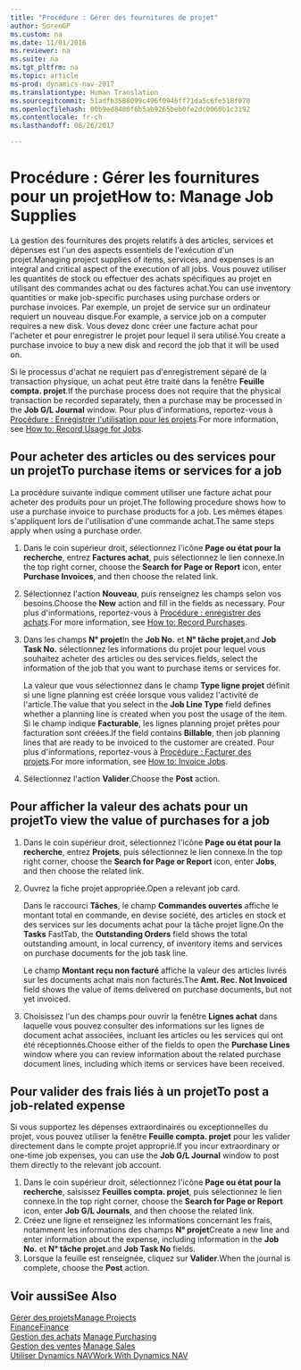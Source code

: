 ```yaml
---
title: "Procédure : Gérer des fournitures de projet"
author: SorenGP
ms.custom: na
ms.date: 11/01/2016
ms.reviewer: na
ms.suite: na
ms.tgt_pltfrm: na
ms.topic: article
ms-prod: dynamics-nav-2017
ms.translationtype: Human Translation
ms.sourcegitcommit: 51adfb3588099c496f0946ff71da5c6fe518f070
ms.openlocfilehash: 00b9ed8480f6b5ab9265beb0fe2dc0060b1c3192
ms.contentlocale: fr-ch
ms.lasthandoff: 06/26/2017

---
```


# <a name="how-to-manage-job-supplies"></a><span data-ttu-id="7e85d-102">Procédure : Gérer les fournitures pour un projet</span><span class="sxs-lookup"><span data-stu-id="7e85d-102">How to: Manage Job Supplies</span></span>
<span data-ttu-id="7e85d-103">La gestion des fournitures des projets relatifs à des articles, services et dépenses est l'un des aspects essentiels de l'exécution d'un projet.</span><span class="sxs-lookup"><span data-stu-id="7e85d-103">Managing project supplies of items, services, and expenses is an integral and critical aspect of the execution of all jobs.</span></span> <span data-ttu-id="7e85d-104">Vous pouvez utiliser les quantités de stock ou effectuer des achats spécifiques au projet en utilisant des commandes achat ou des factures achat.</span><span class="sxs-lookup"><span data-stu-id="7e85d-104">You can use inventory quantities or make job-specific purchases using purchase orders or purchase invoices.</span></span> <span data-ttu-id="7e85d-105">Par exemple, un projet de service sur un ordinateur requiert un nouveau disque.</span><span class="sxs-lookup"><span data-stu-id="7e85d-105">For example, a service job on a computer requires a new disk.</span></span> <span data-ttu-id="7e85d-106">Vous devez donc créer une facture achat pour l'acheter et pour enregistrer le projet pour lequel il sera utilisé.</span><span class="sxs-lookup"><span data-stu-id="7e85d-106">You create a purchase invoice to buy a new disk and record the job that it will be used on.</span></span>

<span data-ttu-id="7e85d-107">Si le processus d'achat ne requiert pas d'enregistrement séparé de la transaction physique, un achat peut être traité dans la fenêtre **Feuille compta. projet**.</span><span class="sxs-lookup"><span data-stu-id="7e85d-107">If the purchase process does not require that the physical transaction be recorded separately, then a purchase may be processed in the **Job G/L Journal** window.</span></span> <span data-ttu-id="7e85d-108">Pour plus d'informations, reportez-vous à [Procédure : Enregistrer l'utilisation pour les projets](projects-how-record-job-usage.md).</span><span class="sxs-lookup"><span data-stu-id="7e85d-108">For more information, see [How to: Record Usage for Jobs](projects-how-record-job-usage.md).</span></span>

## <a name="to-purchase-items-or-services-for-a-job"></a><span data-ttu-id="7e85d-109">Pour acheter des articles ou des services pour un projet</span><span class="sxs-lookup"><span data-stu-id="7e85d-109">To purchase items or services for a job</span></span>
<span data-ttu-id="7e85d-110">La procédure suivante indique comment utiliser une facture achat pour acheter des produits pour un projet.</span><span class="sxs-lookup"><span data-stu-id="7e85d-110">The following procedure shows how to use a purchase invoice to purchase products for a job.</span></span> <span data-ttu-id="7e85d-111">Les mêmes étapes s'appliquent lors de l'utilisation d'une commande achat.</span><span class="sxs-lookup"><span data-stu-id="7e85d-111">The same steps apply when using a purchase order.</span></span>  

1. <span data-ttu-id="7e85d-112">Dans le coin supérieur droit, sélectionnez l'icône **Page ou état pour la recherche**, entrez **Factures achat**, puis sélectionnez le lien connexe.</span><span class="sxs-lookup"><span data-stu-id="7e85d-112">In the top right corner, choose the **Search for Page or Report** icon, enter **Purchase Invoices**, and then choose the related link.</span></span>  
2. <span data-ttu-id="7e85d-113">Sélectionnez l'action **Nouveau**, puis renseignez les champs selon vos besoins.</span><span class="sxs-lookup"><span data-stu-id="7e85d-113">Choose the **New** action and fill in the fields as necessary.</span></span> <span data-ttu-id="7e85d-114">Pour plus d'informations, reportez-vous à [Procédure : enregistrer des achats](purchasing-how-record-purchases.md).</span><span class="sxs-lookup"><span data-stu-id="7e85d-114">For more information, see [How to: Record Purchases](purchasing-how-record-purchases.md).</span></span>
3. <span data-ttu-id="7e85d-115">Dans les champs **N° projet**</span><span class="sxs-lookup"><span data-stu-id="7e85d-115">In the **Job No.**</span></span> <span data-ttu-id="7e85d-116">et **N° tâche projet**,</span><span class="sxs-lookup"><span data-stu-id="7e85d-116">and **Job Task No.**</span></span> <span data-ttu-id="7e85d-117">sélectionnez les informations du projet pour lequel vous souhaitez acheter des articles ou des services.</span><span class="sxs-lookup"><span data-stu-id="7e85d-117">fields, select the information of the job that you want to purchase items or services for.</span></span>  

    <span data-ttu-id="7e85d-118">La valeur que vous sélectionnez dans le champ **Type ligne projet** définit si une ligne planning est créée lorsque vous validez l'activité de l'article.</span><span class="sxs-lookup"><span data-stu-id="7e85d-118">The value that you select in the **Job Line Type** field defines whether a planning line is created when you post the usage of the item.</span></span> <span data-ttu-id="7e85d-119">Si le champ indique **Facturable**, les lignes planning projet prêtes pour facturation sont créées.</span><span class="sxs-lookup"><span data-stu-id="7e85d-119">If the field contains **Billable**, then job planning lines that are ready to be invoiced to the customer are created.</span></span> <span data-ttu-id="7e85d-120">Pour plus d'informations, reportez-vous à [Procédure : Facturer des projets](projects-how-invoice-jobs.md).</span><span class="sxs-lookup"><span data-stu-id="7e85d-120">For more information, see [How to: Invoice Jobs](projects-how-invoice-jobs.md).</span></span>

4. <span data-ttu-id="7e85d-121">Sélectionnez l'action **Valider**.</span><span class="sxs-lookup"><span data-stu-id="7e85d-121">Choose the **Post** action.</span></span>

## <a name="to-view-the-value-of-purchases-for-a-job"></a><span data-ttu-id="7e85d-122">Pour afficher la valeur des achats pour un projet</span><span class="sxs-lookup"><span data-stu-id="7e85d-122">To view the value of purchases for a job</span></span>  

1. <span data-ttu-id="7e85d-123">Dans le coin supérieur droit, sélectionnez l'icône **Page ou état pour la recherche**, entrez **Projets**, puis sélectionnez le lien connexe.</span><span class="sxs-lookup"><span data-stu-id="7e85d-123">In the top right corner, choose the **Search for Page or Report** icon, enter **Jobs**, and then choose the related link.</span></span>
2. <span data-ttu-id="7e85d-124">Ouvrez la fiche projet appropriée.</span><span class="sxs-lookup"><span data-stu-id="7e85d-124">Open a relevant job card.</span></span>

    <span data-ttu-id="7e85d-125">Dans le raccourci **Tâches**, le champ **Commandes ouvertes** affiche le montant total en commande, en devise société, des articles en stock et des services sur les documents achat pour la tâche projet ligne.</span><span class="sxs-lookup"><span data-stu-id="7e85d-125">On the **Tasks** FastTab, the **Outstanding Orders** field shows the total outstanding amount, in local currency, of inventory items and services on purchase documents for the job task line.</span></span>  

    <span data-ttu-id="7e85d-126">Le champ **Montant reçu non facturé** affiche la valeur des articles livrés sur les documents achat mais non facturés.</span><span class="sxs-lookup"><span data-stu-id="7e85d-126">The **Amt. Rec. Not Invoiced** field shows the value of items delivered on purchase documents, but not yet invoiced.</span></span>  

3. <span data-ttu-id="7e85d-127">Choisissez l'un des champs pour ouvrir la fenêtre **Lignes achat** dans laquelle vous pouvez consulter des informations sur les lignes de document achat associées, incluant les articles ou les services qui ont été réceptionnés.</span><span class="sxs-lookup"><span data-stu-id="7e85d-127">Choose either of the fields to open the **Purchase Lines** window where you can review information about the related purchase document lines, including which items or services have been received.</span></span>

## <a name="to-post-a-job-related-expense"></a><span data-ttu-id="7e85d-128">Pour valider des frais liés à un projet</span><span class="sxs-lookup"><span data-stu-id="7e85d-128">To post a job-related expense</span></span>  
<span data-ttu-id="7e85d-129">Si vous supportez les dépenses extraordinaires ou exceptionnelles du projet, vous pouvez utiliser la fenêtre **Feuille compta. projet** pour les valider directement dans le compte projet approprié.</span><span class="sxs-lookup"><span data-stu-id="7e85d-129">If you incur extraordinary or one-time job expenses, you can use the **Job G/L Journal** window to post them directly to the relevant job account.</span></span>

1. <span data-ttu-id="7e85d-130">Dans le coin supérieur droit, sélectionnez l'icône **Page ou état pour la recherche**, saisissez **Feuilles compta. projet**, puis sélectionnez le lien connexe.</span><span class="sxs-lookup"><span data-stu-id="7e85d-130">In the top right corner, choose the **Search for Page or Report** icon, enter **Job G/L Journals**, and then choose the related link.</span></span>  
2. <span data-ttu-id="7e85d-131">Créez une ligne et renseignez les informations concernant les frais, notamment les informations des champs **N° projet**</span><span class="sxs-lookup"><span data-stu-id="7e85d-131">Create a new line and enter information about the expense, including information in the **Job No.**</span></span> <span data-ttu-id="7e85d-132">et **N° tâche projet**.</span><span class="sxs-lookup"><span data-stu-id="7e85d-132">and **Job Task No** fields.</span></span>  
3. <span data-ttu-id="7e85d-133">Lorsque la feuille est renseignée, cliquez sur **Valider**.</span><span class="sxs-lookup"><span data-stu-id="7e85d-133">When the journal is complete, choose the **Post** action.</span></span>


## <a name="see-also"></a><span data-ttu-id="7e85d-134">Voir aussi</span><span class="sxs-lookup"><span data-stu-id="7e85d-134">See Also</span></span>
[<span data-ttu-id="7e85d-135">Gérer des projets</span><span class="sxs-lookup"><span data-stu-id="7e85d-135">Manage Projects</span></span>](projects-manage-projects.md)  
[<span data-ttu-id="7e85d-136">Finance</span><span class="sxs-lookup"><span data-stu-id="7e85d-136">Finance</span></span>](finance-setup.md)  
<span data-ttu-id="7e85d-137">[Gestion des achats](purchasing-manage-purchasing.md)       </span><span class="sxs-lookup"><span data-stu-id="7e85d-137">[Manage Purchasing](purchasing-manage-purchasing.md)       </span></span>  
<span data-ttu-id="7e85d-138">[Gestion des ventes](sales-manage-sales.md)    </span><span class="sxs-lookup"><span data-stu-id="7e85d-138">[Manage Sales](sales-manage-sales.md)    </span></span>  
[<span data-ttu-id="7e85d-139">Utiliser Dynamics NAV</span><span class="sxs-lookup"><span data-stu-id="7e85d-139">Work With Dynamics NAV</span></span>](ui-work-product.md)  

